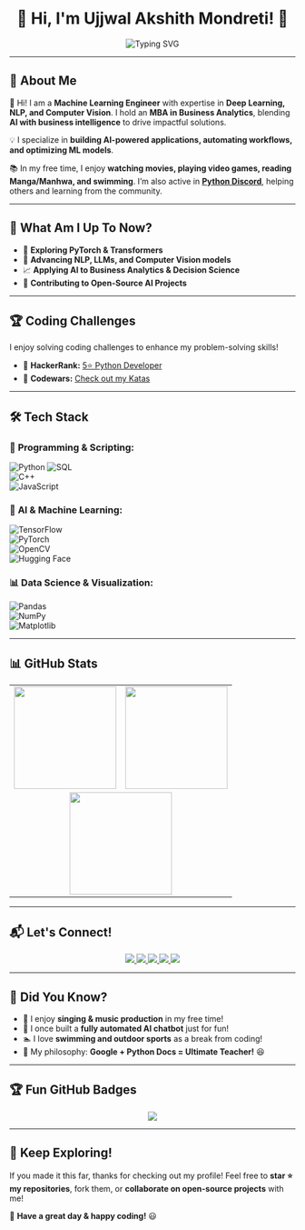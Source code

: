 <h1 align="center">👋 Hi, I'm Ujjwal Akshith Mondreti! 🚀</h1>

<p align="center">
  <img src="https://readme-typing-svg.herokuapp.com?font=Fira+Code&size=22&pause=1000&color=F7A825&center=true&vCenter=true&multiline=true&width=800&height=70&lines=Machine+Learning+Engineer+%7C+AI+%26+Deep+Learning;MBA+in+Business+Analytics+%7C+NLP+%26+Computer+Vision" alt="Typing SVG" />
</p>

---

## 🌟 About Me  

👋 Hi! I am a **Machine Learning Engineer** with expertise in **Deep Learning, NLP, and Computer Vision**. I hold an **MBA in Business Analytics**, blending **AI with business intelligence** to drive impactful solutions.  

💡 I specialize in **building AI-powered applications, automating workflows, and optimizing ML models**.  

📚 In my free time, I enjoy **watching movies, playing video games, reading Manga/Manhwa, and swimming**. I’m also active in **[Python Discord](https://pythondiscord.com/)**, helping others and learning from the community.  

---

## 🔭 What Am I Up To Now?  

- 🧠 **Exploring PyTorch & Transformers**  
- 🤖 **Advancing NLP, LLMs, and Computer Vision models**  
- 📈 **Applying AI to Business Analytics & Decision Science**  
- 🚀 **Contributing to Open-Source AI Projects**  

---

## 🏆 Coding Challenges  

I enjoy solving coding challenges to enhance my problem-solving skills!  

- 🥇 **HackerRank:** [5⭐ Python Developer](https://www.hackerrank.com/m_ujjwalakshith?hr_r=1)  
- 🏅 **Codewars:** [Check out my Katas](https://www.codewars.com/users/HeavenEvolved)  

---

## 🛠️ Tech Stack  

### 🚀 **Programming & Scripting:**  
![Python](https://img.shields.io/badge/Python-3776AB?style=for-the-badge&logo=python&logoColor=white) 
![SQL](https://img.shields.io/badge/SQL-4479A1?style=for-the-badge&logo=sqlite&logoColor=white)  
![C++](https://img.shields.io/badge/C%2B%2B-00599C?style=for-the-badge&logo=cplusplus&logoColor=white)  
![JavaScript](https://img.shields.io/badge/JavaScript-F7DF1E?style=for-the-badge&logo=javascript&logoColor=black)  

### 🤖 **AI & Machine Learning:**  
![TensorFlow](https://img.shields.io/badge/TensorFlow-FF6F00?style=for-the-badge&logo=tensorflow&logoColor=white)  
![PyTorch](https://img.shields.io/badge/PyTorch-EE4C2C?style=for-the-badge&logo=pytorch&logoColor=white)  
![OpenCV](https://img.shields.io/badge/OpenCV-5C3EE8?style=for-the-badge&logo=opencv&logoColor=white)  
![Hugging Face](https://img.shields.io/badge/Huggingface-F7931E?style=for-the-badge&logo=huggingface&logoColor=white)  

### 📊 **Data Science & Visualization:**  
![Pandas](https://img.shields.io/badge/Pandas-150458?style=for-the-badge&logo=pandas&logoColor=white)  
![NumPy](https://img.shields.io/badge/Numpy-013243?style=for-the-badge&logo=numpy&logoColor=white)  
![Matplotlib](https://img.shields.io/badge/Matplotlib-008080?style=for-the-badge&logo=matplotlib&logoColor=white)  

---

## 📊 GitHub Stats  

<table align="center">
  <tr>
    <td><img height="180em" src="https://github-readme-stats.vercel.app/api?username=HeavenEvolved&show_icons=true&theme=tokyonight" /></td>
    <td><img height="180em" src="https://github-readme-streak-stats.herokuapp.com/?user=HeavenEvolved&theme=tokyonight" /></td>
  </tr>
  <tr>
    <td colspan="2" align="center">
      <img height="180em" src="https://github-readme-stats.vercel.app/api/top-langs/?username=HeavenEvolved&layout=compact&theme=tokyonight" />
    </td>
  </tr>
</table>

---

## 📬 Let's Connect!  

<p align="center">
  <a href="mailto:m.ujjwalakshith@gmail.com">
    <img src="https://img.shields.io/badge/Email-D14836?style=for-the-badge&logo=gmail&logoColor=white">
  </a>
  <a href="https://github.com/HeavenEvolved">
    <img src="https://img.shields.io/badge/GitHub-333?style=for-the-badge&logo=github&logoColor=white">
  </a>
  <a href="https://www.linkedin.com/in/YOUR-LINKEDIN">
    <img src="https://img.shields.io/badge/LinkedIn-0077B5?style=for-the-badge&logo=linkedin&logoColor=white">
  </a>
  <a href="https://discord.com/users/YOUR-DISCORD-ID">
    <img src="https://img.shields.io/badge/Discord-5865F2?style=for-the-badge&logo=discord&logoColor=white">
  </a>
  <a href="https://www.codewars.com/users/HeavenEvolved">
    <img src="https://img.shields.io/badge/Codewars-B1361E?style=for-the-badge&logo=codewars&logoColor=white">
  </a>
</p>

---

## 🤖 Did You Know?  

- 🎤 I enjoy **singing & music production** in my free time!  
- 🤖 I once built a **fully automated AI chatbot** just for fun!  
- 🏊 I love **swimming and outdoor sports** as a break from coding!  
- 🧠 My philosophy: **Google + Python Docs = Ultimate Teacher!** 😆  

---

## 🏆 Fun GitHub Badges  

<p align="center">
  <img src="https://github-profile-trophy.vercel.app/?username=HeavenEvolved&theme=onedark&no-frame=true&margin-w=15" />
</p>

---

## 🚀 Keep Exploring!  

If you made it this far, thanks for checking out my profile! Feel free to **star ⭐ my repositories**, fork them, or **collaborate on open-source projects** with me!  

🔹 **Have a great day & happy coding!** 😃  
